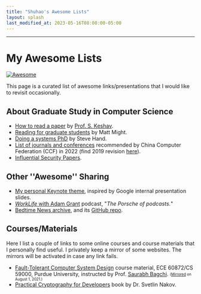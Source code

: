 ```yaml
---
title: "Shuhao's Awesome Lists"
layout: splash
last_modified_at: 2023-05-16T08:00:00-05:00
---
```


---
# My Awesome Lists

[![Awesome](https://awesome.re/badge-flat.svg)](https://awesome.re)

This page is a curated list of awesome links/presentations that I would like to revisit occasionally.

## About Graduate Study in Computer Science

* [How to read a paper](/assets/sharing/HowtoReadPaper.pdf) by [Prof. S. Keshav](https://svr-sk818-web.cl.cam.ac.uk/keshav/wiki/index.php/Main_Page).
* [Reading for graduate students](http://matt.might.net/articles/books-papers-materials-for-graduate-students/) by Matt Might.
* [Doing a systems PhD](/assets/sharing/systems_phd.pps) by Steve Hand.
* [List of journals and conferences](/assets/sharing/ccf-2022.pdf) recommended by China Computer Federation (CCF) in 2022 (find 2019 revision [here](/assets/sharing/ccf-2019.pdf)).
* [Influential Security Papers](https://www.sec.cs.tu-bs.de/~konrieck/topnotch/index.html).

## Other ''Awesome'' Sharing

* [My personal Keynote theme](/assets/sharing/shuhao-theme.kth), inspired by Google internal presentation slides.
* [*WorkLife* with Adam Grant](https://www.ted.com/podcasts/worklife) podcast, "*The Porsche of podcasts.*"
* [Bedtime News archive](https://archive.bedtime.news/), and its [GitHub repo](https://github.com/bedtimenews/bedtimenews-archive-contents/).

## Courses/Materials

Here I list a couple of links to some online courses and course materials that I personally find useful.
I privately keep a mirror of some websites.
The mirrors will be activated in case any link fails.

* [Fault-Tolerant Computer System Design](https://engineering.purdue.edu/FTC/) course material, ECE 60872/CS 59000, Purdue University, instructed by Prof. [Saurabh Bagchi](https://engineering.purdue.edu/~sbagchi/).
<sub><sup>([Mirrored](http://localhost:4000/assets/mirrors/engineering.purdue.edu/FTC/) on August 1, 2021.)</sup></sub>
* [Practical Cryptography for Developers](https://cryptobook.nakov.com/) book by Dr. Svetlin Nakov.
